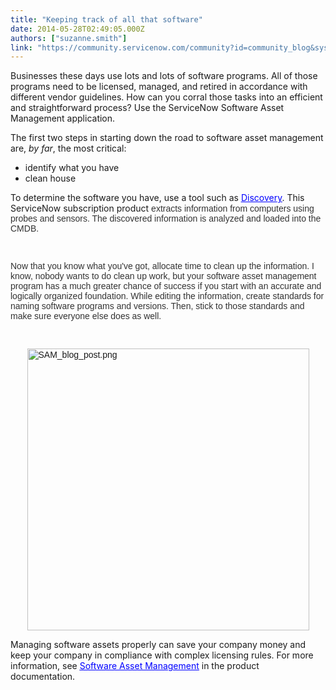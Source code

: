 ```yaml
---
title: "Keeping track of all that software"
date: 2014-05-28T02:49:05.000Z
authors: ["suzanne.smith"]
link: "https://community.servicenow.com/community?id=community_blog&sys_id=d37da269dbd0dbc01dcaf3231f961993"
---
```

<p class="p1">Businesses these days use lots and lots of software programs. All of those programs need to be licensed, managed, and retired in accordance with different vendor guidelines. How can you corral those tasks into an efficient and straightforward process? Use the ServiceNow Software Asset Management application.</p><p class="p1"></p><p class="p1">The first two steps in starting down the road to software asset management are, <em>by far</em>, the most critical:</p><p></p><ul><li>identify what you have</li><li>clean house</li></ul><p></p><p>To determine the software you have, use a tool such as <span style="color: #0000ff;"><a class="jive-link-external-small" href="http://wiki.servicenow.com/index.php?title=Discovery" rel="nofollow" target="_blank"><span _blank="" style="text-decoration: underline; color: #0000ff;"><span style="color: #000080; text-decoration: underline;"><span style="color: #0000ff; text-decoration: underline;">Discovery</span></span></span></a></span>. This ServiceNow subscription product <span style="color: #333333; font-family: Omnes-pro, Arial, Verdana, sans-serif; text-align: -webkit-auto;">extracts information from computers using probes and sensors. The discovered information is </span><span style="color: #333333; font-family: Omnes-pro, Arial, Verdana, sans-serif; text-align: -webkit-auto;">analyzed and loaded into the CMDB.</span></p><p style="text-align: -webkit-auto;"><span style="color: #333333; font-family: Omnes-pro, Arial, Verdana, sans-serif;"><br/></span></p><p style="text-align: -webkit-auto;"><span style="color: #333333; font-family: Omnes-pro, Arial, Verdana, sans-serif;">Now that you know what you've got, allocate time to clean up the information. I know, nobody wants to do clean up work, but your software asset management program has a much greater chance of success if you start with an accurate and logically organized foundation. While editing the information, create standards for naming software programs and versions. Then, stick to those standards and make sure everyone else does as well.</span></p><p style="text-align: -webkit-auto;"><span style="color: #333333; font-family: Omnes-pro, Arial, Verdana, sans-serif;"><br/></span></p><p style="text-align: -webkit-auto;"><span style="color: #333333; font-family: Omnes-pro, Arial, Verdana, sans-serif;"><a _jive_internal="true" href="/servlet/JiveServlet/downloadImage/38-3118-10183/SAM_blog_post.png"><img   alt="SAM_blog_post.png" class="image-0 jive-image" height="294" src="3e30d082db901f048c8ef4621f961943.iix" style="height: auto; display: block; margin-left: auto; margin-right: auto;" width="451"/></a></span></p><p></p><p>Managing software assets properly can save your company money and keep your company in compliance with complex licensing rules. For more information, see <a class="jive-link-external-small" href="http://wiki.servicenow.com/index.php?title=Software_Asset_Management" rel="nofollow" target="_blank"><span _blank="" style="text-decoration: underline;"><span style="color: #0000ff; text-decoration: underline;">Software Asset Management</span></span></a> in the product documentation.</p>
